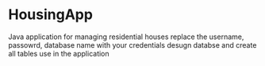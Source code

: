 # HousingApp
Java application for managing residential houses
replace the username, passowrd, database name with your credentials
desugn databse and create all tables use in the application
